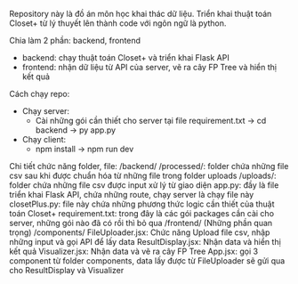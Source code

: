 Repository này là đồ án môn học khai thác dữ liệu. Triển khai thuật toán Closet+ từ lý thuyết
lên thành code với ngôn ngữ là python.

Chia làm 2 phần: backend, frontend
- backend: chạy thuật toán Closet+ và triển khai Flask API
- frontend: nhận dữ liệu từ API của server, vẽ ra cây FP Tree và hiển thị kết quả

Cách chạy repo:
- Chạy server:
    + Cài những gói cần thiết cho server tại file requirement.txt -> cd backend -> py app.py
- Chạy client:
    + npm install -> npm run dev

Chi tiết chức năng folder, file:
/backend/
    /processed/: folder chứa những file csv sau khi được chuẩn hóa từ những file trong folder uploads
    /uploads/: folder chứa những file csv được input xử lý từ giao diện
    app.py: đầy là file triển khai Flask API, chứa những route, chạy server là chạy file này
    closetPlus.py: file này chứa những phương thức logic cần thiết của thuật toán Closet+
    requirement.txt: trong đây là các gói packages cần cài cho server, những gói nào đã có rồi thì bỏ qua
/frontend/ (Những phần quan trọng)
    /components/
        FileUploader.jsx: Chức năng Upload file csv, nhập những input và gọi API để lấy data
        ResultDisplay.jsx: Nhận data và hiển thị kết quả
        Visualizer.jsx: Nhận data và vẽ ra cây FP Tree
    App.jsx: gọi 3 component từ folder components, data lấy được từ FileUploader sẽ gửi qua cho ResultDisplay và Visualizer
